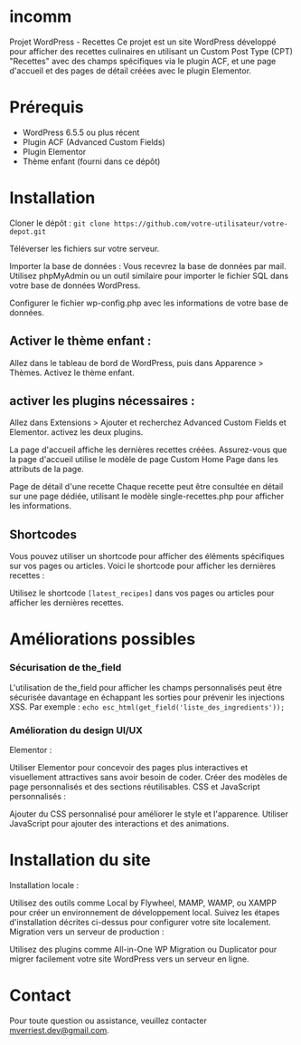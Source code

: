 # incomm
Projet WordPress - Recettes
Ce projet est un site WordPress développé pour afficher des recettes culinaires en utilisant un Custom Post Type (CPT) "Recettes" avec des champs spécifiques via le plugin ACF, et une page d'accueil et des pages de détail créées avec le plugin Elementor.

# Prérequis
- WordPress 6.5.5 ou plus récent
- Plugin ACF (Advanced Custom Fields)
- Plugin Elementor
- Thème enfant (fourni dans ce dépôt)


# Installation

Cloner le dépôt :
`git clone https://github.com/votre-utilisateur/votre-depot.git`

Téléverser les fichiers sur votre serveur.

Importer la base de données :
Vous recevrez la base de données par mail. Utilisez phpMyAdmin ou un outil similaire pour importer le fichier SQL dans votre base de données WordPress.

Configurer le fichier wp-config.php avec les informations de votre base de données.

## Activer le thème enfant :

Allez dans le tableau de bord de WordPress, puis dans Apparence > Thèmes.
Activez le thème enfant.

## activer les plugins nécessaires :

Allez dans Extensions > Ajouter et recherchez Advanced Custom Fields et Elementor.
activez les deux plugins.

La page d'accueil affiche les dernières recettes créées. Assurez-vous que la page d'accueil utilise le modèle de page Custom Home Page dans les attributs de la page.

Page de détail d'une recette
Chaque recette peut être consultée en détail sur une page dédiée, utilisant le modèle single-recettes.php pour afficher les informations.

## Shortcodes
Vous pouvez utiliser un shortcode pour afficher des éléments spécifiques sur vos pages ou articles.
Voici le shortcode pour afficher les dernières recettes :

Utilisez le shortcode `[latest_recipes]` dans vos pages ou articles pour afficher les dernières recettes.

# Améliorations possibles

### Sécurisation de the_field
L'utilisation de the_field pour afficher les champs personnalisés peut être sécurisée davantage en échappant les sorties pour prévenir les injections XSS. Par exemple :
`echo esc_html(get_field('liste_des_ingredients'));`

### Amélioration du design UI/UX
Elementor :

Utiliser Elementor pour concevoir des pages plus interactives et visuellement attractives sans avoir besoin de coder.
Créer des modèles de page personnalisés et des sections réutilisables.
CSS et JavaScript personnalisés :

Ajouter du CSS personnalisé pour améliorer le style et l'apparence.
Utiliser JavaScript pour ajouter des interactions et des animations.


# Installation du site
Installation locale :

Utilisez des outils comme Local by Flywheel, MAMP, WAMP, ou XAMPP pour créer un environnement de développement local.
Suivez les étapes d'installation décrites ci-dessus pour configurer votre site localement.
Migration vers un serveur de production :

Utilisez des plugins comme All-in-One WP Migration ou Duplicator pour migrer facilement votre site WordPress vers un serveur en ligne.

# Contact
Pour toute question ou assistance, veuillez contacter mverriest.dev@gmail.com.

